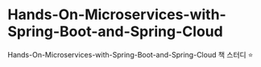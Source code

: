 # Hands-On-Microservices-with-Spring-Boot-and-Spring-Cloud
Hands-On-Microservices-with-Spring-Boot-and-Spring-Cloud 책 스터디 ⭐️

